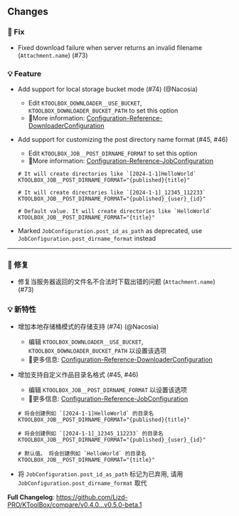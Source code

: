 ## Changes

### 🐍 Fix

- Fixed download failure when server returns an invalid filename (`Attachment.name`) (#73)

### 💡 Feature

- Add support for local storage bucket mode (#74) (@Nacosia)
  - Edit `KTOOLBOX_DOWNLOADER__USE_BUCKET`, `KTOOLBOX_DOWNLOADER_BUCKET_PATH` to set this option
  - 📖More information: [Configuration-Reference-DownloaderConfiguration](https://ktoolbox.readthedocs.io/latest/configuration/reference/#ktoolbox.configuration.DownloaderConfiguration)

- Add support for customizing the post directory name format (#45, #46)
  - Edit `KTOOLBOX_JOB__POST_DIRNAME_FORMAT` to set this option
  - 📖More information: [Configuration-Reference-JobConfiguration](https://ktoolbox.readthedocs.io/latest/configuration/reference/#ktoolbox.configuration.JobConfiguration)
   ```dotenv
   # It will create directories like `[2024-1-1]HelloWorld`
   KTOOLBOX_JOB__POST_DIRNAME_FORMAT="{published}{title}"
   ```
   ```dotenv
   # It will create directories like `[2024-1-1]_12345_112233`
   KTOOLBOX_JOB__POST_DIRNAME_FORMAT="{published}_{user}_{id}"
   ```
   ```dotenv
   # Default value. It will create directories like `HelloWorld`
   KTOOLBOX_JOB__POST_DIRNAME_FORMAT="{title}"
   ```

- Marked `JobConfiguration.post_id_as_path` as deprecated, use `JobConfiguration.post_dirname_format` instead

- - -

### 🐍 修复

- 修复当服务器返回的文件名不合法时下载出错的问题 (`Attachment.name`) (#73)

### 💡 新特性

- 增加本地存储桶模式的存储支持 (#74) (@Nacosia)
  - 编辑 `KTOOLBOX_DOWNLOADER__USE_BUCKET`, `KTOOLBOX_DOWNLOADER_BUCKET_PATH` 以设置该选项
  - 📖更多信息: [Configuration-Reference-DownloaderConfiguration](https://ktoolbox.readthedocs.io/latest/configuration/reference/#ktoolbox.configuration.DownloaderConfiguration)

- 增加支持自定义作品目录名格式 (#45, #46)
  - 编辑 `KTOOLBOX_JOB__POST_DIRNAME_FORMAT` 以设置该选项
  - 📖更多信息: [Configuration-Reference-JobConfiguration](https://ktoolbox.readthedocs.io/latest/configuration/reference/#ktoolbox.configuration.JobConfiguration)
   ```dotenv
   # 将会创建例如 `[2024-1-1]HelloWorld` 的目录名
   KTOOLBOX_JOB__POST_DIRNAME_FORMAT="{published}{title}"
   ```
   ```dotenv
   # 将会创建例如 `[2024-1-1]_12345_112233` 的目录名
   KTOOLBOX_JOB__POST_DIRNAME_FORMAT="{published}_{user}_{id}"
   ```
   ```dotenv
   # 默认值。 将会创建例如 `HelloWorld` 的目录名
   KTOOLBOX_JOB__POST_DIRNAME_FORMAT="{title}"
   ```

- 将 `JobConfiguration.post_id_as_path` 标记为已弃用, 请用 `JobConfiguration.post_dirname_format` 取代

**Full Changelog**: https://github.com/Ljzd-PRO/KToolBox/compare/v0.4.0...v0.5.0-beta.1